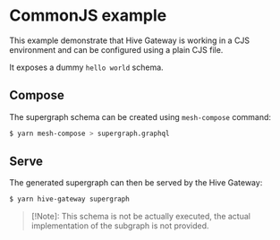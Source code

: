 # CommonJS example

This example demonstrate that Hive Gateway is working in a CJS environment and can be configured
using a plain CJS file.

It exposes a dummy `hello world` schema.

## Compose

The supergraph schema can be created using `mesh-compose` command:

```bash
$ yarn mesh-compose > supergraph.graphql
```

## Serve

The generated supergraph can then be served by the Hive Gateway:

```bash
$ yarn hive-gateway supergraph
```

> [!Note]: This schema is not be actually executed, the actual implementation of the subgraph is not
> provided.
